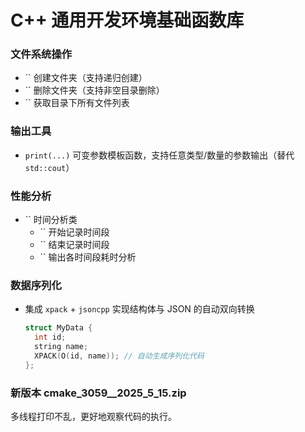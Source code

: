 # C++ 通用开发环境基础函数库

### 文件系统操作
- `` 创建文件夹（支持递归创建）  
- `` 删除文件夹（支持非空目录删除）  
- `` 获取目录下所有文件列表  

### 输出工具
- `print(...)` 可变参数模板函数，支持任意类型/数量的参数输出（替代 `std::cout`）  

### 性能分析
- `` 时间分析类  
  - `` 开始记录时间段  
  - `` 结束记录时间段  
  - `` 输出各时间段耗时分析  

### 数据序列化
- 集成 `xpack` + `jsoncpp` 实现结构体与 JSON 的自动双向转换  
  ```cpp
  struct MyData {
    int id;
    string name;
    XPACK(O(id, name)); // 自动生成序列化代码
  };


### 新版本 cmake_3059__2025_5_15.zip
多线程打印不乱，更好地观察代码的执行。 
